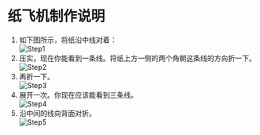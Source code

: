 # 纸飞机制作说明

  1. 如下图所示，将纸沿中线对着：  
     ![Step1](Step1.svg)
  2. 压实，现在你能看到一条线。将纸上方一侧的两个角朝这条线的方向折一下。  
     ![Step2](Step2.svg)
  3. 再折一下。  
     ![Step3](Step3.svg)
  4. 展开一次。你现在应该能看到三条线。  
     ![Step4](Step4.svg)
  5. 沿中间的线向背面对折。  
     ![Step5](Step5.svg)
